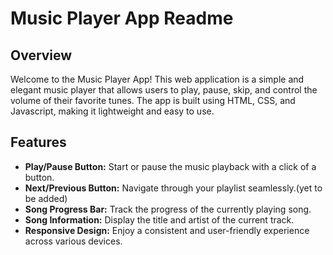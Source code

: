 # Music Player App Readme

## Overview

Welcome to the Music Player App! This web application is a simple and elegant music player that allows users to play, pause, skip, and control the volume of their favorite tunes. The app is built using HTML, CSS, and Javascript, making it lightweight and easy to use.

## Features

- **Play/Pause Button:** Start or pause the music playback with a click of a button.
- **Next/Previous Button:** Navigate through your playlist seamlessly.(yet to be added)
- **Song Progress Bar:** Track the progress of the currently playing song.
- **Song Information:** Display the title and artist of the current track.
- **Responsive Design:** Enjoy a consistent and user-friendly experience across various devices.
